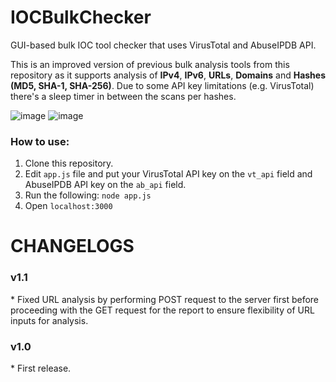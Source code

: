 # IOCBulkChecker
GUI-based bulk IOC tool checker that uses VirusTotal and AbuseIPDB API.

This is an improved version of previous bulk analysis tools from this repository as it supports analysis of **IPv4**, **IPv6**, **URLs**, **Domains** and **Hashes (MD5, SHA-1, SHA-256)**.
Due to some API key limitations (e.g. VirusTotal) there's a sleep timer in between the scans per hashes.

![image](https://github.com/sscoconutree/IOCBulkChecker/assets/59388557/14d1058a-2b65-46ec-948f-5805f34d84c9)
![image](https://github.com/sscoconutree/IOCBulkChecker/assets/59388557/51a26750-d43b-4982-b527-56e15215c91b)

<h3>How to use:</h3>

1. Clone this repository.
2. Edit ```app.js``` file and put your VirusTotal API key on the ```vt_api``` field and AbuseIPDB API key on the ```ab_api``` field.
3. Run the following: ```node app.js```
4. Open ```localhost:3000```

# CHANGELOGS

<h3>v1.1</h3>
* Fixed URL analysis by performing POST request to the server first before proceeding with the GET request for the report to ensure flexibility of URL inputs for analysis.

<h3>v1.0</h3>
* First release.
